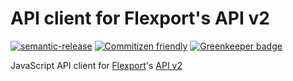 # API client for Flexport's API v2

[![semantic-release](https://img.shields.io/badge/%20%20%F0%9F%93%A6%F0%9F%9A%80-semantic--release-e10079.svg)](https://github.com/semantic-release/semantic-release)
[![Commitizen friendly](https://img.shields.io/badge/commitizen-friendly-brightgreen.svg)](http://commitizen.github.io/cz-cli/) [![Greenkeeper badge](https://badges.greenkeeper.io/distributeaid/flexport-api.svg)](https://greenkeeper.io/)

JavaScript API client for [Flexport](https://flexport.com/)'s [API v2](https://apibeta.flexport.com/)
